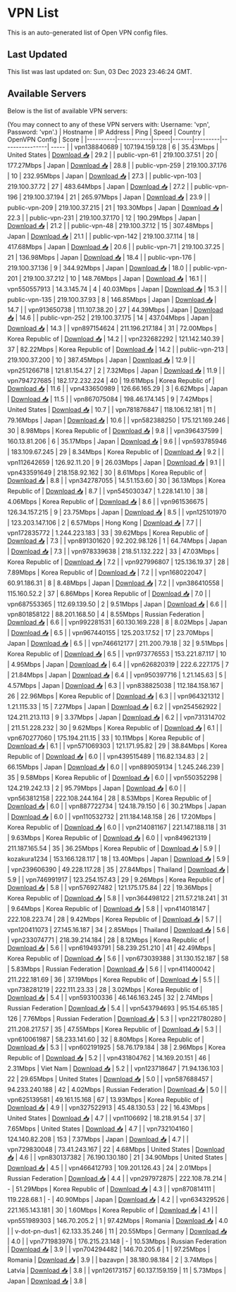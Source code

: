 # VPN List

This is an auto-generated list of Open VPN config files.

## Last Updated

This list was last updated on: Sun, 03 Dec 2023 23:46:24 GMT.

## Available Servers

Below is the list of available VPN servers:

(You may connect to any of these VPN servers with: Username: 'vpn', Password: 'vpn'.)
| Hostname | IP Address | Ping | Speed | Country | OpenVPN Config | Score |
|----------|------------|------|-------|---------|----------------| ----- |
| vpn138840689 | 107.194.159.128 | 6 | 35.43Mbps | United States | [Download 📥](./configs/server_0_US.ovpn) | 29.2 |
| public-vpn-61 | 219.100.37.51 | 20 | 177.27Mbps | Japan | [Download 📥](./configs/server_1_JP.ovpn) | 28.8 |
| public-vpn-259 | 219.100.37.176 | 10 | 232.95Mbps | Japan | [Download 📥](./configs/server_2_JP.ovpn) | 27.3 |
| public-vpn-103 | 219.100.37.72 | 27 | 483.64Mbps | Japan | [Download 📥](./configs/server_3_JP.ovpn) | 27.2 |
| public-vpn-196 | 219.100.37.194 | 21 | 265.97Mbps | Japan | [Download 📥](./configs/server_4_JP.ovpn) | 23.9 |
| public-vpn-209 | 219.100.37.215 | 21 | 193.30Mbps | Japan | [Download 📥](./configs/server_5_JP.ovpn) | 22.3 |
| public-vpn-231 | 219.100.37.170 | 12 | 190.29Mbps | Japan | [Download 📥](./configs/server_6_JP.ovpn) | 21.2 |
| public-vpn-48 | 219.100.37.12 | 15 | 307.48Mbps | Japan | [Download 📥](./configs/server_7_JP.ovpn) | 21.1 |
| public-vpn-142 | 219.100.37.114 | 18 | 417.68Mbps | Japan | [Download 📥](./configs/server_8_JP.ovpn) | 20.6 |
| public-vpn-71 | 219.100.37.25 | 21 | 136.98Mbps | Japan | [Download 📥](./configs/server_9_JP.ovpn) | 18.4 |
| public-vpn-176 | 219.100.37.136 | 9 | 344.92Mbps | Japan | [Download 📥](./configs/server_10_JP.ovpn) | 18.0 |
| public-vpn-201 | 219.100.37.212 | 10 | 148.76Mbps | Japan | [Download 📥](./configs/server_11_JP.ovpn) | 16.1 |
| vpn550557913 | 14.3.145.74 | 4 | 40.03Mbps | Japan | [Download 📥](./configs/server_12_JP.ovpn) | 15.3 |
| public-vpn-135 | 219.100.37.93 | 8 | 146.85Mbps | Japan | [Download 📥](./configs/server_13_JP.ovpn) | 14.7 |
| vpn913650738 | 111.107.38.20 | 27 | 44.39Mbps | Japan | [Download 📥](./configs/server_14_JP.ovpn) | 14.6 |
| public-vpn-252 | 219.100.37.175 | 14 | 437.04Mbps | Japan | [Download 📥](./configs/server_15_JP.ovpn) | 14.3 |
| vpn897154624 | 211.196.217.184 | 31 | 72.00Mbps | Korea Republic of | [Download 📥](./configs/server_16_KR.ovpn) | 14.2 |
| vpn232682292 | 121.142.140.39 | 37 | 82.22Mbps | Korea Republic of | [Download 📥](./configs/server_17_KR.ovpn) | 14.2 |
| public-vpn-213 | 219.100.37.200 | 10 | 387.45Mbps | Japan | [Download 📥](./configs/server_18_JP.ovpn) | 12.9 |
| vpn251266718 | 121.81.154.27 | 2 | 7.32Mbps | Japan | [Download 📥](./configs/server_19_JP.ovpn) | 11.9 |
| vpn794727685 | 182.172.232.224 | 40 | 19.61Mbps | Korea Republic of | [Download 📥](./configs/server_20_KR.ovpn) | 11.6 |
| vpn433650989 | 126.66.165.29 | 3 | 6.62Mbps | Japan | [Download 📥](./configs/server_21_JP.ovpn) | 11.5 |
| vpn867075084 | 198.46.174.145 | 9 | 7.42Mbps | United States | [Download 📥](./configs/server_22_US.ovpn) | 10.7 |
| vpn781876847 | 118.106.12.181 | 11 | 79.16Mbps | Japan | [Download 📥](./configs/server_23_JP.ovpn) | 10.6 |
| vpn582388250 | 175.121.169.246 | 30 | 8.98Mbps | Korea Republic of | [Download 📥](./configs/server_24_KR.ovpn) | 9.8 |
| vpn396437599 | 160.13.81.206 | 6 | 35.17Mbps | Japan | [Download 📥](./configs/server_25_JP.ovpn) | 9.6 |
| vpn593785946 | 183.109.67.245 | 29 | 8.34Mbps | Korea Republic of | [Download 📥](./configs/server_26_KR.ovpn) | 9.2 |
| vpn112642659 | 126.92.11.20 | 9 | 26.03Mbps | Japan | [Download 📥](./configs/server_27_JP.ovpn) | 9.1 |
| vpn433591649 | 218.158.92.162 | 30 | 8.61Mbps | Korea Republic of | [Download 📥](./configs/server_28_KR.ovpn) | 8.8 |
| vpn342787055 | 14.51.153.60 | 30 | 36.13Mbps | Korea Republic of | [Download 📥](./configs/server_29_KR.ovpn) | 8.7 |
| vpn545030347 | 1.228.141.10 | 38 | 4.06Mbps | Korea Republic of | [Download 📥](./configs/server_30_KR.ovpn) | 8.6 |
| vpn961536675 | 126.34.157.215 | 9 | 23.75Mbps | Japan | [Download 📥](./configs/server_31_JP.ovpn) | 8.5 |
| vpn125101970 | 123.203.147.106 | 2 | 6.57Mbps | Hong Kong | [Download 📥](./configs/server_32_HK.ovpn) | 7.7 |
| vpn172835772 | 1.244.223.183 | 33 | 39.62Mbps | Korea Republic of | [Download 📥](./configs/server_33_KR.ovpn) | 7.3 |
| vpn891301620 | 92.202.98.126 | 1 | 64.74Mbps | Japan | [Download 📥](./configs/server_34_JP.ovpn) | 7.3 |
| vpn978339638 | 218.51.132.222 | 33 | 47.03Mbps | Korea Republic of | [Download 📥](./configs/server_35_KR.ovpn) | 7.2 |
| vpn927996807 | 125.136.19.37 | 28 | 7.89Mbps | Korea Republic of | [Download 📥](./configs/server_36_KR.ovpn) | 7.2 |
| vpn168022047 | 60.91.186.31 | 8 | 8.48Mbps | Japan | [Download 📥](./configs/server_37_JP.ovpn) | 7.2 |
| vpn386410558 | 115.160.52.2 | 37 | 6.86Mbps | Korea Republic of | [Download 📥](./configs/server_38_KR.ovpn) | 7.0 |
| vpn687553365 | 112.69.139.50 | 2 | 9.51Mbps | Japan | [Download 📥](./configs/server_39_JP.ovpn) | 6.6 |
| vpn801858122 | 88.201.168.50 | 4 | 8.55Mbps | Russian Federation | [Download 📥](./configs/server_40_RU.ovpn) | 6.6 |
| vpn992281531 | 60.130.169.228 | 8 | 8.02Mbps | Japan | [Download 📥](./configs/server_41_JP.ovpn) | 6.5 |
| vpn967440155 | 125.203.17.52 | 17 | 23.70Mbps | Japan | [Download 📥](./configs/server_42_JP.ovpn) | 6.5 |
| vpn746612177 | 211.200.79.18 | 32 | 9.51Mbps | Korea Republic of | [Download 📥](./configs/server_43_KR.ovpn) | 6.5 |
| vpn973776553 | 153.221.87.117 | 10 | 4.95Mbps | Japan | [Download 📥](./configs/server_44_JP.ovpn) | 6.4 |
| vpn626820319 | 222.6.227.175 | 7 | 21.84Mbps | Japan | [Download 📥](./configs/server_45_JP.ovpn) | 6.4 |
| vpn950397716 | 1.21.145.63 | 5 | 4.57Mbps | Japan | [Download 📥](./configs/server_46_JP.ovpn) | 6.3 |
| vpn838825038 | 112.184.158.167 | 26 | 22.96Mbps | Korea Republic of | [Download 📥](./configs/server_47_KR.ovpn) | 6.3 |
| vpn964321312 | 1.21.115.33 | 15 | 7.27Mbps | Japan | [Download 📥](./configs/server_48_JP.ovpn) | 6.2 |
| vpn254562922 | 124.211.213.113 | 9 | 3.37Mbps | Japan | [Download 📥](./configs/server_49_JP.ovpn) | 6.2 |
| vpn731314702 | 211.51.228.232 | 30 | 9.62Mbps | Korea Republic of | [Download 📥](./configs/server_50_KR.ovpn) | 6.1 |
| vpn670277060 | 175.194.211.15 | 33 | 10.11Mbps | Korea Republic of | [Download 📥](./configs/server_51_KR.ovpn) | 6.1 |
| vpn571069303 | 121.171.95.82 | 29 | 38.84Mbps | Korea Republic of | [Download 📥](./configs/server_52_KR.ovpn) | 6.0 |
| vpn439515489 | 116.82.134.83 | 2 | 66.15Mbps | Japan | [Download 📥](./configs/server_53_JP.ovpn) | 6.0 |
| vpn889059134 | 1.245.246.239 | 35 | 9.58Mbps | Korea Republic of | [Download 📥](./configs/server_54_KR.ovpn) | 6.0 |
| vpn550352298 | 124.219.242.13 | 2 | 95.79Mbps | Japan | [Download 📥](./configs/server_55_JP.ovpn) | 6.0 |
| vpn563812158 | 222.108.244.164 | 28 | 8.53Mbps | Korea Republic of | [Download 📥](./configs/server_56_KR.ovpn) | 6.0 |
| vpn887722734 | 124.18.79.150 | 6 | 30.21Mbps | Japan | [Download 📥](./configs/server_57_JP.ovpn) | 6.0 |
| vpn110532732 | 211.184.148.158 | 26 | 17.20Mbps | Korea Republic of | [Download 📥](./configs/server_58_KR.ovpn) | 6.0 |
| vpn214081167 | 221.147.188.118 | 31 | 9.63Mbps | Korea Republic of | [Download 📥](./configs/server_59_KR.ovpn) | 6.0 |
| vpn849621319 | 211.187.165.54 | 35 | 36.25Mbps | Korea Republic of | [Download 📥](./configs/server_60_KR.ovpn) | 5.9 |
| kozakura1234 | 153.166.128.117 | 18 | 13.40Mbps | Japan | [Download 📥](./configs/server_61_JP.ovpn) | 5.9 |
| vpn239606390 | 49.228.117.28 | 35 | 27.84Mbps | Thailand | [Download 📥](./configs/server_62_TH.ovpn) | 5.9 |
| vpn746991917 | 123.254.157.43 | 29 | 9.26Mbps | Korea Republic of | [Download 📥](./configs/server_63_KR.ovpn) | 5.8 |
| vpn576927482 | 121.175.175.84 | 22 | 19.36Mbps | Korea Republic of | [Download 📥](./configs/server_64_KR.ovpn) | 5.8 |
| vpn364498122 | 211.57.218.241 | 31 | 9.64Mbps | Korea Republic of | [Download 📥](./configs/server_65_KR.ovpn) | 5.8 |
| vpn414018147 | 222.108.223.74 | 28 | 9.42Mbps | Korea Republic of | [Download 📥](./configs/server_66_KR.ovpn) | 5.7 |
| vpn120411073 | 27.145.16.187 | 34 | 2.85Mbps | Thailand | [Download 📥](./configs/server_67_TH.ovpn) | 5.6 |
| vpn233074771 | 218.39.214.184 | 28 | 8.12Mbps | Korea Republic of | [Download 📥](./configs/server_68_KR.ovpn) | 5.6 |
| vpn619493791 | 58.239.251.210 | 41 | 42.49Mbps | Korea Republic of | [Download 📥](./configs/server_69_KR.ovpn) | 5.6 |
| vpn673039388 | 31.130.152.187 | 58 | 5.83Mbps | Russian Federation | [Download 📥](./configs/server_70_RU.ovpn) | 5.6 |
| vpn411400042 | 211.222.181.69 | 36 | 37.19Mbps | Korea Republic of | [Download 📥](./configs/server_71_KR.ovpn) | 5.5 |
| vpn738281219 | 222.111.23.33 | 28 | 3.02Mbps | Korea Republic of | [Download 📥](./configs/server_72_KR.ovpn) | 5.4 |
| vpn593100336 | 46.146.163.245 | 32 | 2.74Mbps | Russian Federation | [Download 📥](./configs/server_73_RU.ovpn) | 5.4 |
| vpn543794693 | 95.154.65.185 | 126 | 7.76Mbps | Russian Federation | [Download 📥](./configs/server_74_RU.ovpn) | 5.3 |
| vpn221780280 | 211.208.217.57 | 35 | 47.55Mbps | Korea Republic of | [Download 📥](./configs/server_75_KR.ovpn) | 5.3 |
| vpn610061987 | 58.233.141.60 | 32 | 8.80Mbps | Korea Republic of | [Download 📥](./configs/server_76_KR.ovpn) | 5.3 |
| vpn602191925 | 58.76.179.184 | 38 | 2.96Mbps | Korea Republic of | [Download 📥](./configs/server_77_KR.ovpn) | 5.2 |
| vpn431804762 | 14.169.20.151 | 46 | 2.31Mbps | Viet Nam | [Download 📥](./configs/server_78_VN.ovpn) | 5.2 |
| vpn123718647 | 71.94.136.103 | 22 | 29.65Mbps | United States | [Download 📥](./configs/server_79_US.ovpn) | 5.0 |
| vpn587688457 | 94.233.240.188 | 42 | 4.02Mbps | Russian Federation | [Download 📥](./configs/server_80_RU.ovpn) | 5.0 |
| vpn625139581 | 49.161.15.168 | 67 | 13.93Mbps | Korea Republic of | [Download 📥](./configs/server_81_KR.ovpn) | 4.9 |
| vpn327522913 | 45.48.130.53 | 22 | 16.43Mbps | United States | [Download 📥](./configs/server_82_US.ovpn) | 4.7 |
| vpn1106692 | 18.218.91.54 | 37 | 7.65Mbps | United States | [Download 📥](./configs/server_83_US.ovpn) | 4.7 |
| vpn732104160 | 124.140.82.208 | 153 | 7.37Mbps | Japan | [Download 📥](./configs/server_84_JP.ovpn) | 4.7 |
| vpn729830048 | 73.41.243.167 | 22 | 4.68Mbps | United States | [Download 📥](./configs/server_85_US.ovpn) | 4.6 |
| vpn830137382 | 76.190.130.180 | 21 | 34.90Mbps | United States | [Download 📥](./configs/server_86_US.ovpn) | 4.5 |
| vpn466412793 | 109.201.126.43 | 24 | 2.01Mbps | Russian Federation | [Download 📥](./configs/server_87_RU.ovpn) | 4.4 |
| vpn297972875 | 222.108.78.214 | - | 51.29Mbps | Korea Republic of | [Download 📥](./configs/server_88_KR.ovpn) | 4.3 |
| vpn870814111 | 119.228.68.1 | - | 40.90Mbps | Japan | [Download 📥](./configs/server_89_JP.ovpn) | 4.2 |
| vpn634329526 | 221.165.143.181 | 30 | 1.60Mbps | Korea Republic of | [Download 📥](./configs/server_90_KR.ovpn) | 4.1 |
| vpn551989303 | 146.70.205.2 | 1 | 97.42Mbps | Romania | [Download 📥](./configs/server_91_RO.ovpn) | 4.0 |
| v-dot-pn-dus1 | 62.133.35.246 | 11 | 20.55Mbps | Germany | [Download 📥](./configs/server_92_DE.ovpn) | 4.0 |
| vpn771983976 | 176.215.23.148 | - | 10.53Mbps | Russian Federation | [Download 📥](./configs/server_93_RU.ovpn) | 3.9 |
| vpn704294482 | 146.70.205.6 | 1 | 97.25Mbps | Romania | [Download 📥](./configs/server_94_RO.ovpn) | 3.9 |
| bazavpn | 38.180.98.184 | 2 | 3.74Mbps | Latvia | [Download 📥](./configs/server_95_LV.ovpn) | 3.8 |
| vpn126173157 | 60.137.159.159 | 11 | 5.73Mbps | Japan | [Download 📥](./configs/server_96_JP.ovpn) | 3.8 |
